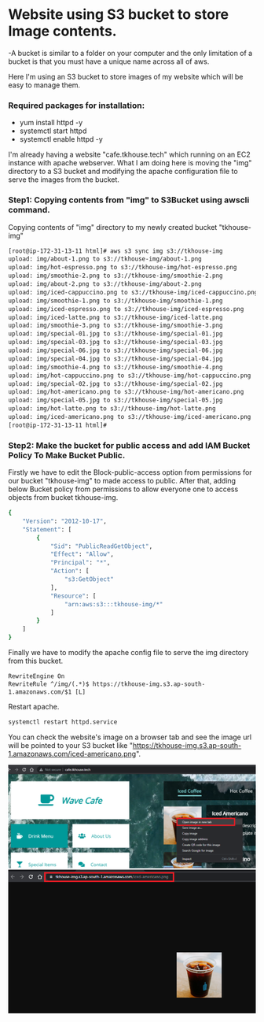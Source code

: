 # Website using S3 bucket to store Image contents.

-A bucket is similar to a folder on your computer and the only limitation of a bucket is that you must have a unique name across all of aws. 

Here I'm using an S3 bucket to store images of my website which will be easy to manage them.

### Required packages for installation:

- yum install httpd -y
- systemctl start httpd
- systemctl enable httpd -y

I'm already having a website "cafe.tkhouse.tech" which running on an EC2 instance with apache webserver. 
What I am doing here is moving the "img" directory to a S3 bucket and modifying the apache configuration file to serve the images from the bucket.

### Step1: Copying contents from "img" to S3Bucket using awscli command.

Copying contents of "img" directory to my newly created bucket "tkhouse-img"
```sh
[root@ip-172-31-13-11 html]# aws s3 sync img s3://tkhouse-img
upload: img/about-1.png to s3://tkhouse-img/about-1.png
upload: img/hot-espresso.png to s3://tkhouse-img/hot-espresso.png
upload: img/smoothie-2.png to s3://tkhouse-img/smoothie-2.png
upload: img/about-2.png to s3://tkhouse-img/about-2.png
upload: img/iced-cappuccino.png to s3://tkhouse-img/iced-cappuccino.png
upload: img/smoothie-1.png to s3://tkhouse-img/smoothie-1.png
upload: img/iced-espresso.png to s3://tkhouse-img/iced-espresso.png
upload: img/iced-latte.png to s3://tkhouse-img/iced-latte.png
upload: img/smoothie-3.png to s3://tkhouse-img/smoothie-3.png
upload: img/special-01.jpg to s3://tkhouse-img/special-01.jpg
upload: img/special-03.jpg to s3://tkhouse-img/special-03.jpg
upload: img/special-06.jpg to s3://tkhouse-img/special-06.jpg
upload: img/special-04.jpg to s3://tkhouse-img/special-04.jpg
upload: img/smoothie-4.png to s3://tkhouse-img/smoothie-4.png
upload: img/hot-cappuccino.png to s3://tkhouse-img/hot-cappuccino.png
upload: img/special-02.jpg to s3://tkhouse-img/special-02.jpg
upload: img/hot-americano.png to s3://tkhouse-img/hot-americano.png
upload: img/special-05.jpg to s3://tkhouse-img/special-05.jpg
upload: img/hot-latte.png to s3://tkhouse-img/hot-latte.png
upload: img/iced-americano.png to s3://tkhouse-img/iced-americano.png
[root@ip-172-31-13-11 html]#
```

### Step2: Make the bucket for public access and add IAM Bucket Policy To Make Bucket Public.

Firstly we have to edit the Block-public-access option from permissions for our bucket "tkhouse-img" to made access to public.
After that, adding below Bucket policy from permissions to allow everyone one to access objects from bucket tkhouse-img.

```sh
{
    "Version": "2012-10-17",
    "Statement": [
        {
            "Sid": "PublicReadGetObject",
            "Effect": "Allow",
            "Principal": "*",
            "Action": [
                "s3:GetObject"
            ],
            "Resource": [
                "arn:aws:s3:::tkhouse-img/*"
            ]
        }
    ]
}
```
Finally we have to modify the apache config file to serve the img directory from this bucket.
```
RewriteEngine On
RewriteRule ^/img/(.*)$ https://tkhouse-img.s3.ap-south-1.amazonaws.com/$1 [L]
```
Restart apache.
```sh
systemctl restart httpd.service
```
You can check the website's image on a browser tab and see the image url will be pointed to your S3 bucket like "https://tkhouse-img.s3.ap-south-1.amazonaws.com/iced-americano.png".

![alt text](https://github.com/AkhiljithPB/httpd-Image-rewrite-S3/blob/fed36dd6f6421866400c20fcfc36216337a1e389/web.png?raw=true)
![alt text](https://github.com/AkhiljithPB/httpd-Image-rewrite-S3/blob/fed36dd6f6421866400c20fcfc36216337a1e389/coffee.png?raw=true)
